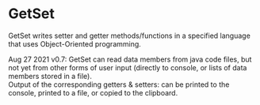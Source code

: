 # GetSet
 GetSet writes setter and getter methods/functions in a specified language that uses Object-Oriented programming.

Aug 27 2021 v0.7: GetSet can read data members from java code files, but not yet from other forms of user input (directly to console, or lists of data members stored in a file).  
Output of the corresponding getters & setters: can be printed to the console, printed to a file, or copied to the clipboard. 
